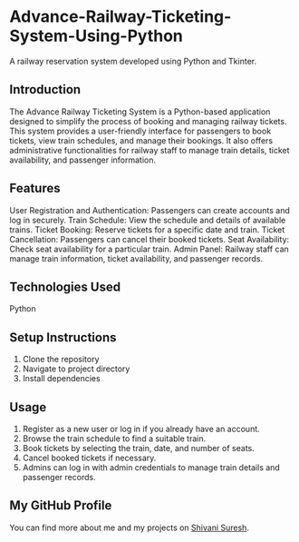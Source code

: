 # Advance-Railway-Ticketing-System-Using-Python
A railway reservation system developed using Python and Tkinter.
## Introduction
The Advance Railway Ticketing System is a Python-based application designed to simplify the process of booking and managing railway tickets. This system provides a user-friendly interface for passengers to book tickets, view train schedules, and manage their bookings. It also offers administrative functionalities for railway staff to manage train details, ticket availability, and passenger information.
## Features
User Registration and Authentication: Passengers can create accounts and log in securely.
Train Schedule: View the schedule and details of available trains.
Ticket Booking: Reserve tickets for a specific date and train.
Ticket Cancellation: Passengers can cancel their booked tickets.
Seat Availability: Check seat availability for a particular train.
Admin Panel: Railway staff can manage train information, ticket availability, and passenger records.
## Technologies Used
Python
## Setup Instructions
1. Clone the repository
2. Navigate to project directory
3. Install dependencies
## Usage
1. Register as a new user or log in if you already have an account.
2. Browse the train schedule to find a suitable train.
3. Book tickets by selecting the train, date, and number of seats.
4. Cancel booked tickets if necessary.
5. Admins can log in with admin credentials to manage train details and passenger records.
## My GitHub Profile
You can find more about me and my projects on [Shivani Suresh](https://github.com/ShivaniSuresh1).




